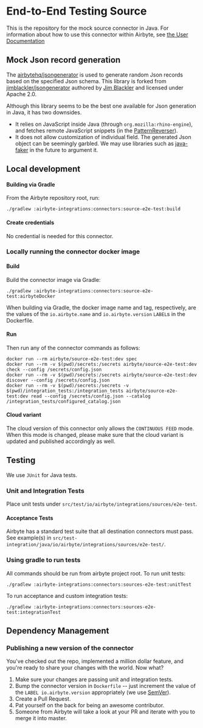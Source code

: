 # End-to-End Testing Source

This is the repository for the mock source connector in Java. For information about how to use this connector within Airbyte, see [the User Documentation](https://docs.airbyte.io/integrations/sources/e2e-test)

## Mock Json record generation
The [airbytehq/jsongenerator](https://github.com/airbytehq/jsongenerator) is used to generate random Json records based on the specified Json schema. This library is forked from [jimblackler/jsongenerator](https://github.com/jimblackler/jsongenerator) authored by [Jim Blackler](https://github.com/jimblackler) and licensed under Apache 2.0.

Although this library seems to be the best one available for Json generation in Java, it has two downsides.
  - It relies on JavaScript inside Java (through `org.mozilla:rhino-engine`), and fetches remote JavaScript snippets (in the [PatternReverser](https://github.com/jimblackler/jsongenerator/blob/master/src/main/java/net/jimblackler/jsongenerator/PatternReverser.java)).
  - It does not allow customization of individual field. The generated Json object can be seemingly garbled. We may use libraries such as [java-faker](https://github.com/DiUS/java-faker) in the future to argument it.

## Local development

#### Building via Gradle
From the Airbyte repository root, run:
```
./gradlew :airbyte-integrations:connectors:source-e2e-test:build
```

#### Create credentials
No credential is needed for this connector. 

### Locally running the connector docker image

#### Build
Build the connector image via Gradle:
```
./gradlew :airbyte-integrations:connectors:source-e2e-test:airbyteDocker
```
When building via Gradle, the docker image name and tag, respectively, are the values of the `io.airbyte.name` and `io.airbyte.version` `LABEL`s in
the Dockerfile.

#### Run
Then run any of the connector commands as follows:
```
docker run --rm airbyte/source-e2e-test:dev spec
docker run --rm -v $(pwd)/secrets:/secrets airbyte/source-e2e-test:dev check --config /secrets/config.json
docker run --rm -v $(pwd)/secrets:/secrets airbyte/source-e2e-test:dev discover --config /secrets/config.json
docker run --rm -v $(pwd)/secrets:/secrets -v $(pwd)/integration_tests:/integration_tests airbyte/source-e2e-test:dev read --config /secrets/config.json --catalog /integration_tests/configured_catalog.json
```

#### Cloud variant
The cloud version of this connector only allows the `CONTINUOUS FEED` mode. When this mode is changed, please make sure that the cloud variant is updated and published accordingly as well.

## Testing
We use `JUnit` for Java tests.

### Unit and Integration Tests
Place unit tests under `src/test/io/airbyte/integrations/sources/e2e-test`.

#### Acceptance Tests
Airbyte has a standard test suite that all destination connectors must pass. See example(s) in
`src/test-integration/java/io/airbyte/integrations/sources/e2e-test/`.

### Using gradle to run tests
All commands should be run from airbyte project root.
To run unit tests:
```
./gradlew :airbyte-integrations:connectors:sources-e2e-test:unitTest
```
To run acceptance and custom integration tests:
```
./gradlew :airbyte-integrations:connectors:sources-e2e-test:integrationTest
```

## Dependency Management

### Publishing a new version of the connector
You've checked out the repo, implemented a million dollar feature, and you're ready to share your changes with the world. Now what?
1. Make sure your changes are passing unit and integration tests.
2. Bump the connector version in `Dockerfile` -- just increment the value of the `LABEL io.airbyte.version` appropriately (we use [SemVer](https://semver.org/)).
3. Create a Pull Request.
4. Pat yourself on the back for being an awesome contributor.
5. Someone from Airbyte will take a look at your PR and iterate with you to merge it into master.
